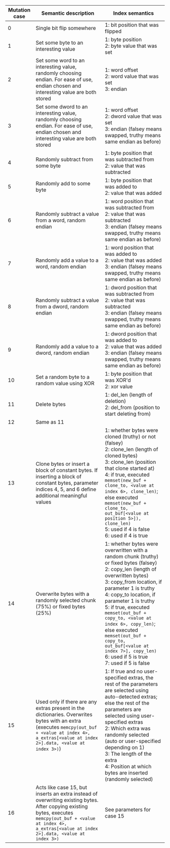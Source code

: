 Mutation case|Semantic description|Index semantics|
----|----|----|
0|Single bit flip somewhere|1: bit position that was flipped
1|Set some byte to an interesting value|1: byte position<br>2: byte value that was set
2|Set some word to an interesting value, randomly choosing endian. For ease of use, endian chosen and interesting value are both stored|1: word offset <br>2: word value that was set <br>3: endian
3|Set some dword to an interesting value, randomly choosing endian. For ease of use, endian chosen and interesting value are both stored|1: word offset <br>2: dword value that was set <br>3: endian (falsey means swapped, truthy means same endian as before)
4|Randomly subtract from some byte|1: byte position that was subtracted from <br>2: value that was subtracted
5|Randomly add to some byte|1: byte position that was added to <br>2: value that was added
6|Randomly subtract a value from a word, random endian|1: word position that was subtracted from <br>2: value that was subtracted <br>3: endian (falsey means swapped, truthy means same endian as before)
7|Randomly add a value to a word, random endian|1: word position that was added to <br>2: value that was added <br>3: endian (falsey means swapped, truthy means same endian as before)
8|Randomly subtract a value from a dword, random endian|1: dword position that was subtracted from <br>2: value that was subtracted <br>3: endian (falsey means swapped, truthy means same endian as before)
9|Randomly add a value to a dword, random endian|1: dword position that was added to <br>2: value that was added <br>3: endian (falsey means swapped, truthy means same endian as before)
10|Set a random byte to a random value using XOR|1: byte position that was XOR'd <br>2: xor value
11|Delete bytes|1: del_len (length of deletion) <br>2: del_from (position to start deleting from)
12|Same as 11|
13|Clone bytes or insert a block of constant bytes. If inserting a block of constant bytes, parameter indices 4, 5, and 6 define additional meaningful values|1: whether bytes were cloned (truthy) or not (falsey) <br>2: clone_len (length of cloned bytes) <br>3: clone_len (position that clone started at) <br>4: if true, executed `memset(new_buf + clone_to, <value at index 6>, clone_len)`; else executed `memset(new_buf + clone_to, out_buf[<value at position 5>]), clone_len)` <br>5: used if 4 is false <br>6: used if 4 is true
14|Overwrite bytes with a randomly selected chunk (75%) or fixed bytes (25%)|1: whether bytes were overwritten with a random chunk (truthy) or fixed bytes (falsey) <br>2: copy_len (length of overwritten bytes) <br>3: copy_from location, if parameter 1 is truthy <br>4: copy_to location, if parameter 1 is truthy <br>5: if true, executed `memset(out_buf + copy_to, <value at index 6>, copy_len)`; else executed `memset(out_buf + copy_to, out_buf[<value at index 7>], copy_len)` <br>6: used if 5 is true <br>7: used if 5 is false
15|Used only if there are any extras present in the dictionaries. Overwrites bytes with an extra (executes `memcpy(out_buf + <value at index 4>, a_extras[<value at index 2>].data, <value at index 3>)`)|1: If true and no user-specified extras, the rest of the parameters are selected using auto-detected extras; else the rest of the parameters are selected using user-specified extras <br>2: Which extra was randomly selected (auto or user-specified depending on 1) <br>3: The length of the extra <br>4: Position at which bytes are inserted (randomly selected)
16|Acts like case 15, but inserts an extra instead of overwriting existing bytes. After copying existing bytes, executes `memcpy(out_buf + <value at index 4>, a_extras[<value at index 2>].data, <value at index 3>)`|See parameters for case 15